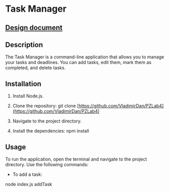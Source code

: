 # Task Manager

## [Design document](https://docs.google.com/document/d/1wOZQT3JZNSvGeP0AkZhOKvR5OAstvrzG/edit?usp=share_link&ouid=112528746514985709552&rtpof=true&sd=true)

## Description

The Task Manager is a command-line application that allows you to manage your tasks and deadlines. You can add tasks, edit them, mark them as completed, and delete tasks. 


## Installation

1. Install Node.js.

2. Clone the repository:
git clone [https://github.com/VladimirDan/PZLab4](https://github.com/VladimirDan/PZLab4)

3. Navigate to the project directory.

4. Install the dependencies:
npm install

## Usage

To run the application, open the terminal and navigate to the project directory. Use the following commands:

- To add a task:

node index.js addTask <title> <description> <deadline>

Replace `<title>`, `<description>`, and `<deadline>` with the respective details of the task.

- To show tasks:

node index.js show <taskType>

Replace `<taskType>` with one of the following options:
  - `all`: Show all tasks.
  - `completed`: Show completed tasks.
  - `overdue`: Show overdue tasks.
  - `incompleted`: Show incompleted tasks.
- To delete a task:

node index.js delete <title>

Replace `<title>` with the title of the task you want to delete.

- To edit a task:

node index.js editTask <title> [<newTitle>] [<newDescription>] [<newDeadline>]

Replace `<title>` with the title of the task you want to edit. Optional parameters `<newTitle>`, `<newDescription>`, and `<newDeadline>` can be provided to update the respective details of the task.

- To mark a task as completed:

node index.js finish <title>

Replace `<title>` with the title of the task you want to mark as completed.
